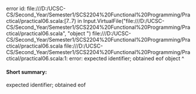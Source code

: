 error id: file:///D:/UCSC-CS/Second_Year/Semester1/SCS2204%20Functional%20Programming/Practical/practical06.scala:[7..7) in Input.VirtualFile("file:///D:/UCSC-CS/Second_Year/Semester1/SCS2204%20Functional%20Programming/Practical/practical06.scala", "object ")
file:///D:/UCSC-CS/Second_Year/Semester1/SCS2204%20Functional%20Programming/Practical/practical06.scala
file:///D:/UCSC-CS/Second_Year/Semester1/SCS2204%20Functional%20Programming/Practical/practical06.scala:1: error: expected identifier; obtained eof
object 
       ^
#### Short summary: 

expected identifier; obtained eof